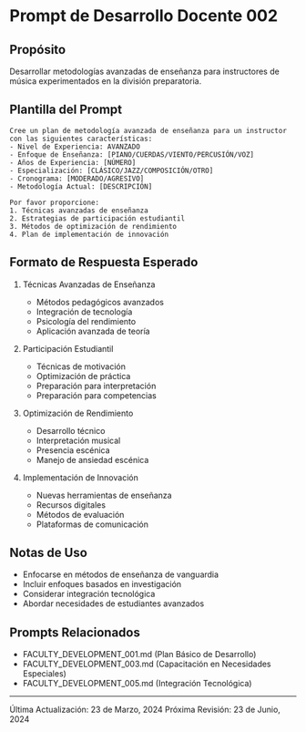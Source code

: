 # Prompt de Desarrollo Docente 002

## Propósito
Desarrollar metodologías avanzadas de enseñanza para instructores de música experimentados en la división preparatoria.

## Plantilla del Prompt
```
Cree un plan de metodología avanzada de enseñanza para un instructor con las siguientes características:
- Nivel de Experiencia: AVANZADO
- Enfoque de Enseñanza: [PIANO/CUERDAS/VIENTO/PERCUSIÓN/VOZ]
- Años de Experiencia: [NÚMERO]
- Especialización: [CLÁSICO/JAZZ/COMPOSICIÓN/OTRO]
- Cronograma: [MODERADO/AGRESIVO]
- Metodología Actual: [DESCRIPCIÓN]

Por favor proporcione:
1. Técnicas avanzadas de enseñanza
2. Estrategias de participación estudiantil
3. Métodos de optimización de rendimiento
4. Plan de implementación de innovación
```

## Formato de Respuesta Esperado
1. Técnicas Avanzadas de Enseñanza
   - Métodos pedagógicos avanzados
   - Integración de tecnología
   - Psicología del rendimiento
   - Aplicación avanzada de teoría

2. Participación Estudiantil
   - Técnicas de motivación
   - Optimización de práctica
   - Preparación para interpretación
   - Preparación para competencias

3. Optimización de Rendimiento
   - Desarrollo técnico
   - Interpretación musical
   - Presencia escénica
   - Manejo de ansiedad escénica

4. Implementación de Innovación
   - Nuevas herramientas de enseñanza
   - Recursos digitales
   - Métodos de evaluación
   - Plataformas de comunicación

## Notas de Uso
- Enfocarse en métodos de enseñanza de vanguardia
- Incluir enfoques basados en investigación
- Considerar integración tecnológica
- Abordar necesidades de estudiantes avanzados

## Prompts Relacionados
- FACULTY_DEVELOPMENT_001.md (Plan Básico de Desarrollo)
- FACULTY_DEVELOPMENT_003.md (Capacitación en Necesidades Especiales)
- FACULTY_DEVELOPMENT_005.md (Integración Tecnológica)

---
Última Actualización: 23 de Marzo, 2024
Próxima Revisión: 23 de Junio, 2024 